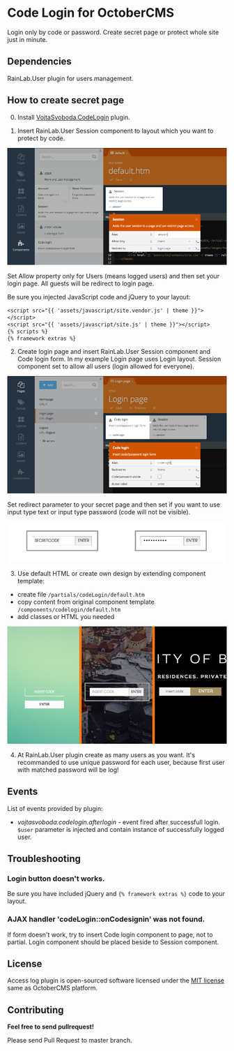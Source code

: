 # Code Login for OctoberCMS

Login only by code or password. Create secret page or protect whole site just in minute.

## Dependencies

RainLab.User plugin for users management.

## How to create secret page

0) Install [VojtaSvoboda.CodeLogin](http://octobercms.com/plugin/vojtasvoboda-codelogin) plugin.

1) Insert RainLab.User Session component to layout which you want to protect by code.

<p>
    <img src="assets/images/1-place-session-component.png" alt="Screenshot of Session component placed at layout">
</p>

Set Allow property only for Users (means logged users) and then set your login page. All guests will be redirect to login page.

Be sure you injected JavaScript code and jQuery to your layout:

```
<script src="{{ 'assets/javascript/site.vendor.js' | theme }}"></script>
<script src="{{ 'assets/javascript/site.js' | theme }}"></script>
{% scripts %}
{% framework extras %}
```

2) Create login page and insert RainLab.User Session component and Code login form. In my example Login page uses Login layout. Session component set to allow all users (login allowed for everyone).

<p>
    <img src="assets/images/2-create-login-page.png" alt="Screenshot of Login page with Session and Code login form">
</p>

Set redirect parameter to your secret page and then set if you want to use input type text or input type password (code will not be visible).

<p>
    <img src="assets/images/3-password-visible-or-not.png" alt="Screenshot of Login form with visible password">
</p>

3) Use default HTML or create own design by extending component template:

- create file `/partials/codeLogin/default.htm`
- copy content from original component template `/components/codelogin/default.htm`
- add classes or HTML you needed

<p>
    <img src="assets/images/4-create-your-own-design.png" alt="Screenshot of custom designs">
</p>

4) At RainLab.User plugin create as many users as you want. It's recommanded to use unique password for each user, because first user with matched password will be log!

## Events

List of events provided by plugin:

- _vojtasvoboda.codelogin.afterlogin_ - event fired after successfull login. `$user` parameter is injected and contain instance of successfully logged user.

## Troubleshooting

### Login button doesn't works.

Be sure you have included jQuery and `{% framework extras %}` code to your layout.

### AJAX handler 'codeLogin::onCodesignin' was not found.

If form doesn't work, try to insert Code login component to page, not to partial. Login component should be placed beside to Session component.

## License

Access log plugin is open-sourced software licensed under the [MIT license](http://opensource.org/licenses/MIT) same as OctoberCMS platform.

## Contributing

**Feel free to send pullrequest!**

Please send Pull Request to master branch.